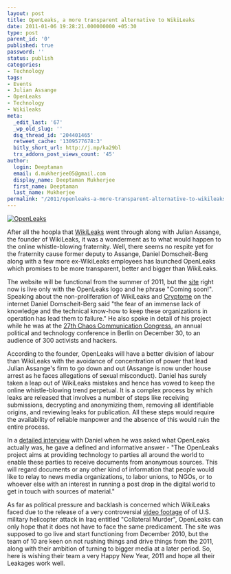 ```yaml
---
layout: post
title: OpenLeaks, a more transparent alternative to WikiLeaks
date: 2011-01-06 19:28:21.000000000 +05:30
type: post
parent_id: '0'
published: true
password: ''
status: publish
categories:
- Technology
tags:
- Events
- Julian Assange
- OpenLeaks
- Technology
- Wikileaks
meta:
  _edit_last: '67'
  _wp_old_slug: ''
  dsq_thread_id: '204401465'
  retweet_cache: '1309577678:3'
  bitly_short_url: http://j.mp/ka29bl
  trx_addons_post_views_count: '45'
author:
  login: Deeptaman
  email: d.mukherjee05@gmail.com
  display_name: Deeptaman Mukherjee
  first_name: Deeptaman
  last_name: Mukherjee
permalink: "/2011/openleaks-a-more-transparent-alternative-to-wikileaks/"
---
```

<p><a href="http://www.openleaks.org/"><img src="/static/2011/01/openleaks.jpg" alt="OpenLeaks" class="alignright" /></a></p>
<p>After all the hoopla that <a href="http://213.251.145.96/">WikiLeaks</a> went through along with Julian Assange, the founder of WikiLeaks, it was a wonderment as to what would happen to the online whistle-blowing fraternity. Well, there seems no respite yet for the fraternity cause former deputy to Assange, Daniel Domscheit-Berg along with a few more ex-WikiLeaks employees has launched OpenLeaks which promises to be more transparent, better and bigger than WikiLeaks. </p>
<p>The website will be functional from the summer of 2011, but the <a href="http://www.openleaks.org/">site</a> right now is live only with the OpenLeaks logo and he phrase "Coming soon!". Speaking about the non-proliferation of WikiLeaks and <a href="http://cryptome.org/">Cryptome</a> on the internet Daniel Domscheit-Berg said "the fear of an immense lack of knowledge and the technical know-how to keep these organizations in operation has lead them to failure." He also spoke in detail of his project while he was at the <a href="http://events.ccc.de/congress/2010/wiki/Welcome">27th Chaos Communication Congress</a>, an annual political and technology conference in Berlin on December 30, to an audience of 300 activists and hackers.</p>
<p><!--more--></p>
<p>According to the founder, OpenLeaks will have a better division of labour than WikiLeaks with the avoidance of concentration of power that lead Julian Assange's firm to go down and out (Assange is now under house arrest as he faces allegations of sexual misconduct). Daniel has surely taken a leap out of WikiLeaks mistakes and hence has vowed to keep the online whistle-blowing trend perpetual. It is a complex process by which leaks are released that involves a number of steps like receiving submissions,  decrypting and anonymizing them, removing all identifiable origins, and reviewing leaks for publication. All these steps would require the availability of reliable manpower and the absence of this would ruin the entire process. </p>
<p>In a <a href="http://www.dw-world.de/dw/article/0,,6324646,00.html">detailed interview</a> with Daniel when he was asked what OpenLeaks actually was, he gave a defined and informative answer - "The OpenLeaks project aims at providing technology to parties all around the world to enable these parties to receive documents from anonymous sources. This will regard documents or any other kind of information that people would like to relay to news media organizations, to labor unions, to NGOs, or to whoever else with an interest in running a post drop in the digital world to get in touch with sources of material."</p>
<p>As far as political pressure and backlash is concerned which WikiLeaks faced due to the release of a very controversial <a href="http://www.youtube.com/verify_age?next_url=http://www.youtube.com/watch%3Fv%3D5rXPrfnU3G0">video footage</a> of of U.S. military helicopter attack in Iraq entitled "Collateral Murder", OpenLeaks can only hope that it does not have to face the same predicament. The site was supposed to go live and start functioning from December 2010, but the team of 10 are keen on not rushing things and drive things from the 2011, along with their ambition of turning to bigger media at a later period. So, here is wishing their team a very Happy New Year, 2011 and hope all their Leakages work well.</p>
